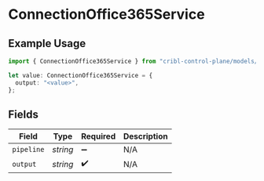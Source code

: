 # ConnectionOffice365Service

## Example Usage

```typescript
import { ConnectionOffice365Service } from "cribl-control-plane/models/operations";

let value: ConnectionOffice365Service = {
  output: "<value>",
};
```

## Fields

| Field              | Type               | Required           | Description        |
| ------------------ | ------------------ | ------------------ | ------------------ |
| `pipeline`         | *string*           | :heavy_minus_sign: | N/A                |
| `output`           | *string*           | :heavy_check_mark: | N/A                |